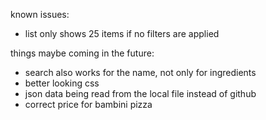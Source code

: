 known issues:
- list only shows 25 items if no filters are applied

things maybe coming in the future: 
- search also works for the name, not only for ingredients
- better looking css
- json data being read from the local file instead of github
- correct price for bambini pizza
